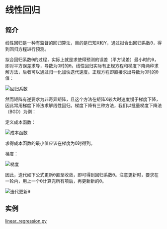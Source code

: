 # 线性回归

## 简介

线性回归是一种有监督的回归算法，目的是已知X和Y，通过拟合出回归系数θ，得到回归方程进行预测。

拟合回归系数θ的过程，实际上就是求使得预测的误差（平方误差）最小时的θ，即对平方误差求导，导数为0时的θ。线性回归实际有正规方程和梯度下降两种求解方法，后者可以通过归一化加快迭代速度。正规方程即直接求出导数为0时的θ值：

![回归系数](http://ww1.sinaimg.cn/large/96803f81ly1fze1s7vej2j206a00y0sk.jpg)

然而矩阵有逆要求为非奇异矩阵，且这个方法在矩阵X较大时速度慢于梯度下降，因此常用梯度下降法求解线性回归。梯度下降有三种方法，我们以批量梯度下降法（BGD）为例：

定义成本函数：

![成本函数](http://ww1.sinaimg.cn/large/96803f81ly1fze1zdopk1j20bj03fmx5.jpg)

求得成本函数的最小值应该在梯度为0时得到。

梯度：

![梯度](http://ww1.sinaimg.cn/large/96803f81ly1fze21hsecrj202p02cglf.jpg)

因此，迭代如下公式更新θ直至收敛，即可得到回归系数θ。注意更新时，要求在一轮内，用上一个θ计算完所有项后，再更新新的θ。

![迭代更新θ](![](http://ww1.sinaimg.cn/large/96803f81ly1fzeeypp088j20e604j74f.jpg))

## 实例

[linear_regression.py](https://github.com/Niuyuhang03/MachineLearning/blob/master/linear_regression/linear_regression.py)